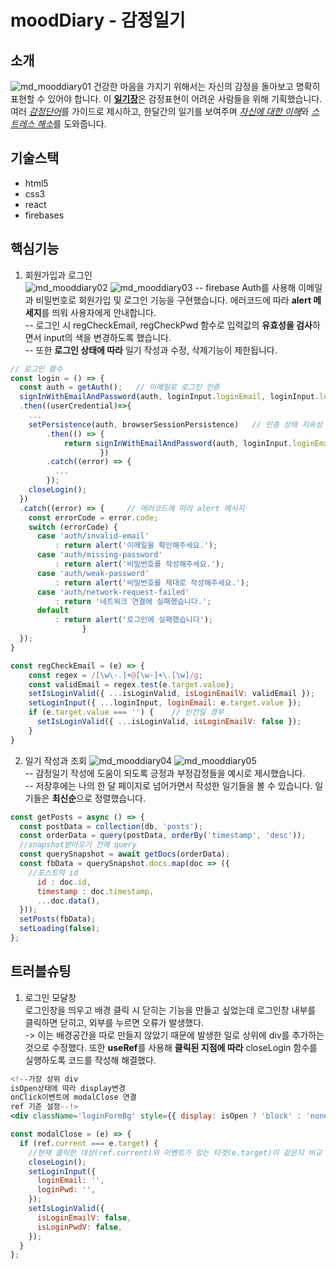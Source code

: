 # moodDiary - 감정일기

## 소개
![md_mooddiary01](https://github.com/Yeoreum-Han/react_mooddiary/assets/127937169/3e4de3b5-c359-4764-80f5-746fe82fb9c0)
 건강한 마음을 가지기 위해서는 자신의 감정을 돌아보고 명확히 표현할 수 있어야 합니다. 이 [**일기장**](https://yeoreum-han.github.io/react_mooddiary)은 감정표현이 어려운 사람들을 위해 기획했습니다. 여러 <u>*감정단어*</u>를 가이드로 제시하고, 한달간의 일기를 보여주며 <u>*자신에 대한 이해*</u>와 <u>*스트레스 해소*</u>를 도와줍니다.

## 기술스택
 * html5
 * css3
 * react 
 * firebases

## 핵심기능  
1. 회원가입과 로그인  
![md_mooddiary02](https://github.com/Yeoreum-Han/portfolio_sogong/assets/127937169/1ef2832f-3576-48f1-8559-7d64fc3d72ac)
![md_mooddiary03](https://github.com/Yeoreum-Han/portfolio_sogong/assets/127937169/d9033f8d-7fe9-4917-85a7-9b8d089b5d29)
-- firebase Auth를 사용해 이메일과 비밀번호로 회원가입 및 로그인 기능을 구현했습니다. 에러코드에 따라 **alert 메세지**를 띄워 사용자에게 안내합니다.  
-- 로그인 시 regCheckEmail, regCheckPwd 함수로 입력값의 **유효성을 검사**하면서 input의 색을 변경하도록 했습니다.  
-- 또한 **로그인 상태에 따라** 일기 작성과 수정, 삭제기능이 제한됩니다.
```js
// 로그인 함수
const login = () => {
  const auth = getAuth();   // 이메일로 로그인 인증
  signInWithEmailAndPassword(auth, loginInput.loginEmail, loginInput.loginPwd)
  .then((userCredential)=>{
    ...
    setPersistence(auth, browserSessionPersistence)   // 인증 상태 지속성 -브라우저세션으로 설정
        .then(() => {
            return signInWithEmailAndPassword(auth, loginInput.loginEmail, loginInput.loginPwd);
                    })
        .catch((error) => {
          ...
        });
    closeLogin();
  })
  .catch((error) => {     // 에러코드에 따라 alert 메시지
    const errorCode = error.code;
    switch (errorCode) {
      case 'auth/invalid-email'
          : return alert('이메일을 확인해주세요.');
      case 'auth/missing-password'
          : return alert('비밀번호를 작성해주세요.');
      case 'auth/weak-password'
          : return alert('비밀번호를 제대로 작성해주세요.');
      case 'auth/network-request-failed'
          : return '네트워크 연결에 실패했습니다.';
      default
          : return alert('로그인에 실패했습니다');
                }
  });
}
```
```js
const regCheckEmail = (e) => {
    const regex = /[\w\-.]+@[\w-]+\.[\w]/g;
    const validEmail = regex.test(e.target.value);
    setIsLoginValid({ ...isLoginValid, isLoginEmailV: validEmail });    // boolean 타입의 isLoginValid 변수
    setLoginInput({ ...loginInput, loginEmail: e.target.value });
    if (e.target.value === '') {    // 빈칸일 경우
      setIsLoginValid({ ...isLoginValid, isLoginEmailV: false });
    }
}
```
2. 일기 작성과 조회
![md_mooddiary04](https://github.com/Yeoreum-Han/portfolio_sogong/assets/127937169/7c2312ad-55c0-46a7-9d63-17c67b864b8c)
![md_mooddiary05](https://github.com/Yeoreum-Han/portfolio_sogong/assets/127937169/3d7501c4-82af-49d6-b6d0-6fcce06d06c3)  
-- 감정일기 작성에 도움이 되도록 긍정과 부정감정들을 예시로 제시했습니다.  
-- 저장후에는 나의 한 달 페이지로 넘어가면서 작성한 일기들을 볼 수 있습니다. 일기들은 **최신순**으로 정렬했습니다. 
```js
const getPosts = async () => {
  const postData = collection(db, 'posts');
  const orderData = query(postData, orderBy('timestamp', 'desc'));
  //snapshot받아오기 전에 query
  const querySnapshot = await getDocs(orderData);
  const fbData = querySnapshot.docs.map(doc => ({
    //포스트의 id 
      id : doc.id,
      timestamp : doc.timestamp,
      ...doc.data(),
  }));
  setPosts(fbData);
  setLoading(false);
};
```

## 트러블슈팅
1. 로그인 모달창  
로그인창을 띄우고 배경 클릭 시 닫히는 기능을 만들고 싶었는데 로그인창 내부를 클릭하면 닫히고, 외부를 누르면 오류가 발생했다.  
-> 이는 배경공간을 따로 만들지 않았기 때문에 발생한 일로 상위에 div를 추가하는 것으로 수정했다. 또한 **useRef**를 사용해 **클릭된 지점에 따라** closeLogin 함수를 실행하도록 코드를 작성해 해결했다. 

```jsx
<!--가장 상위 div
isOpen상태에 따라 display변경
onClick이벤트에 modalClose 연결
ref 기준 설정--!>
<div className='loginFormBg' style={{ display: isOpen ? 'block' : 'none' }} onClick={(e) => { modalClose(e) }} ref={ref}> 
```
```js
const modalClose = (e) => {
  if (ref.current === e.target) {  
    //현재 클릭한 대상(ref.current)와 이벤트가 있는 타겟(e.target)이 같은지 비교
    closeLogin();
    setLoginInput({
      loginEmail: '',
      loginPwd: '',
    });
    setIsLoginValid({
      isLoginEmailV: false,
      isLoginPwdV: false,
    });
  }
};
```
